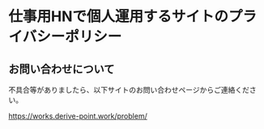 # 仕事用HNで個人運用するサイトのプライバシーポリシー

## お問い合わせについて

不具合等がありましたら、以下サイトのお問い合わせページからご連絡ください。

https://works.derive-point.work/problem/
